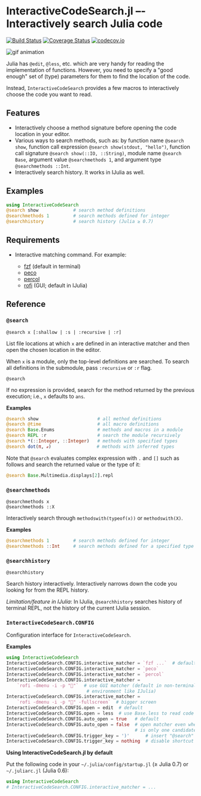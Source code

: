 # InteractiveCodeSearch.jl –- Interactively search Julia code

[![Build Status][travis-img]][travis-url]
[![Coverage Status][coveralls-img]][coveralls-url]
[![codecov.io][codecov-img]][codecov-url]

![gif animation](search.gif "Searching code using @search")


Julia has `@edit`, `@less`, etc. which are very handy for reading the implementation of functions.  However, you need to specify a "good enough" set of (type) parameters for them to find the location of the code.

Instead, `InteractiveCodeSearch` provides a few macros to interactively choose the code you want to read.

## Features

  * Interactively choose a method signature before opening the code location in your editor.
  * Various ways to search methods, such as: by function name `@search show`, function call expression `@search show(stdout, "hello")`, function call signature `@search show(::IO, ::String)`, module name `@search Base`, argument value `@searchmethods 1`, and argument type `@searchmethods ::Int`.
  * Interactively search history.  It works in IJulia as well.

## Examples

```julia
using InteractiveCodeSearch
@search show             # search method definitions
@searchmethods 1         # search methods defined for integer
@searchhistory           # search history (Julia ≥ 0.7)
```

## Requirements

  * Interactive matching command.  For example:

      * [fzf](https://github.com/junegunn/fzf) (default in terminal)
      * [peco](https://github.com/peco/peco)
      * [percol](https://github.com/mooz/percol)
      * [rofi](https://github.com/DaveDavenport/rofi) (GUI; default in IJulia)

## Reference

### `@search`

```
@search x [:shallow | :s | :recursive | :r]
```

List file locations at which `x` are defined in an interactive matcher and then open the chosen location in the editor.

When `x` is a module, only the top-level definitions are searched.  To search all definitions in the submodule, pass `:recursive` or `:r` flag.

```
@search
```

If no expression is provided, search for the method returned by the previous execution; i.e., `x` defaults to `ans`.

**Examples**

```julia
@search show                      # all method definitions
@search @time                     # all macro definitions
@search Base.Enums                # methods and macros in a module
@search REPL :r                   # search the module recursively
@search *(::Integer, ::Integer)   # methods with specified types
@search dot(π, ℯ)                 # methods with inferred types
```

Note that `@search` evaluates complex expression with `.` and `[]` such as follows and search the returned value or the type of it:

```julia
@search Base.Multimedia.displays[2].repl
```


### `@searchmethods`

```
@searchmethods x
@searchmethods ::X
```

Interactively search through `methodswith(typeof(x))` or `methodswith(X)`.

**Examples**

```julia
@searchmethods 1         # search methods defined for integer
@searchmethods ::Int     # search methods defined for a specified type
```


### `@searchhistory`

```
@searchhistory
```

Search history interactively.  Interactively narrows down the code you looking for from the REPL history.

*Limitation/feature in IJulia*: In IJulia, `@searchhistory` searches history of terminal REPL, not the history of the current IJulia session.


### `InteractiveCodeSearch.CONFIG`
Configuration interface for `InteractiveCodeSearch`.

**Examples**

```julia
using InteractiveCodeSearch
InteractiveCodeSearch.CONFIG.interactive_matcher = `fzf ...`  # default in terminal
InteractiveCodeSearch.CONFIG.interactive_matcher = `peco`
InteractiveCodeSearch.CONFIG.interactive_matcher = `percol`
InteractiveCodeSearch.CONFIG.interactive_matcher =
    `rofi -dmenu -i -p "🔎"`  # use GUI matcher (default in non-terminal
                              # environment like IJulia)
InteractiveCodeSearch.CONFIG.interactive_matcher =
    `rofi -dmenu -i -p "🔎" -fullscreen`  # bigger screen
InteractiveCodeSearch.CONFIG.open = edit  # default
InteractiveCodeSearch.CONFIG.open = less  # use Base.less to read code
InteractiveCodeSearch.CONFIG.auto_open = true   # default
InteractiveCodeSearch.CONFIG.auto_open = false  # open matcher even when there
                                                # is only one candidate
InteractiveCodeSearch.CONFIG.trigger_key = ')'      # insert "@search" on ')' (default)
InteractiveCodeSearch.CONFIG.trigger_key = nothing  # disable shortcut
```

**Using InteractiveCodeSearch.jl by default**

Put the following code in your `~/.julia/config/startup.jl` (≥ Julia 0.7) or `~/.juliarc.jl` (Julia 0.6):

```julia
using InteractiveCodeSearch
# InteractiveCodeSearch.CONFIG.interactive_matcher = ...
```


[travis-img]: https://travis-ci.org/tkf/InteractiveCodeSearch.jl.svg?branch=master
[travis-url]: https://travis-ci.org/tkf/InteractiveCodeSearch.jl
[coveralls-img]: https://coveralls.io/repos/tkf/InteractiveCodeSearch.jl/badge.svg?branch=master&service=github
[coveralls-url]: https://coveralls.io/github/tkf/InteractiveCodeSearch.jl?branch=master
[codecov-img]: http://codecov.io/github/tkf/InteractiveCodeSearch.jl/coverage.svg?branch=master
[codecov-url]: http://codecov.io/github/tkf/InteractiveCodeSearch.jl?branch=master

<!--
Generated by `./scripts/generate_readme.jl README.md`.
-->
